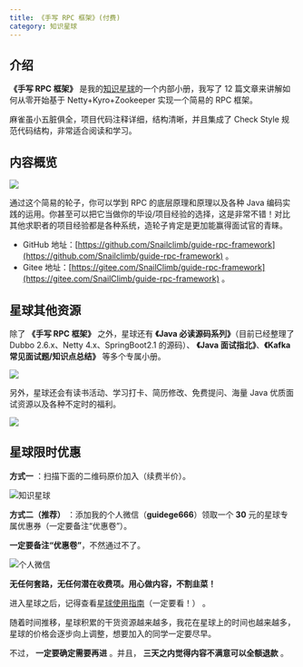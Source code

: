 ```yaml
---
title: 《手写 RPC 框架》(付费)
category: 知识星球
---
```


## 介绍

**《手写 RPC 框架》** 是我的[知识星球](../about-the-author/zhishixingqiu-two-years.md)的一个内部小册，我写了 12 篇文章来讲解如何从零开始基于 Netty+Kyro+Zookeeper 实现一个简易的 RPC 框架。

麻雀虽小五脏俱全，项目代码注释详细，结构清晰，并且集成了 Check Style 规范代码结构，非常适合阅读和学习。

## 内容概览

![](https://oss.javaguide.cn/github/javaguide/image-20220308100605485.png)

通过这个简易的轮子，你可以学到 RPC 的底层原理和原理以及各种 Java 编码实践的运用。你甚至可以把它当做你的毕设/项目经验的选择，这是非常不错！对比其他求职者的项目经验都是各种系统，造轮子肯定是更加能赢得面试官的青睐。

- GitHub 地址：[https://github.com/Snailclimb/guide-rpc-framework](https://github.com/Snailclimb/guide-rpc-framework) 。
- Gitee 地址：[https://gitee.com/SnailClimb/guide-rpc-framework](https://gitee.com/SnailClimb/guide-rpc-framework) 。

## 星球其他资源

除了 **《手写 RPC 框架》** 之外，星球还有 **《Java 必读源码系列》**（目前已经整理了 Dubbo 2.6.x、Netty 4.x、SpringBoot2.1 的源码）、 **《Java 面试指北》**、**《Kafka 常见面试题/知识点总结》** 等多个专属小册。

![](https://oss.javaguide.cn/xingqiu/image-20220316200015412.png)

另外，星球还会有读书活动、学习打卡、简历修改、免费提问、海量 Java 优质面试资源以及各种不定时的福利。

![](https://oss.javaguide.cn/xingqiu/image-20220304124333119.png)

## 星球限时优惠

**方式一** ：扫描下面的二维码原价加入（续费半价）。

![知识星球](https://oss.javaguide.cn/xingqiu/image-20220311203414600.png)

**方式二（推荐）** ：添加我的个人微信（**guidege666**）领取一个 **30** 元的星球专属优惠券（一定要备注“优惠卷”）。

**一定要备注“优惠卷”**，不然通过不了。

![个人微信](https://oss.javaguide.cn/xingqiu/weixin-guidege666.jpeg)

**无任何套路，无任何潜在收费项。用心做内容，不割韭菜！**

进入星球之后，记得查看[星球使用指南](https://t.zsxq.com/0d18KSarv)（一定要看！） 。

随着时间推移，星球积累的干货资源越来越多，我花在星球上的时间也越来越多，星球的价格会逐步向上调整，想要加入的同学一定要尽早。

不过， **一定要确定需要再进** 。并且， **三天之内觉得内容不满意可以全额退款** 。
